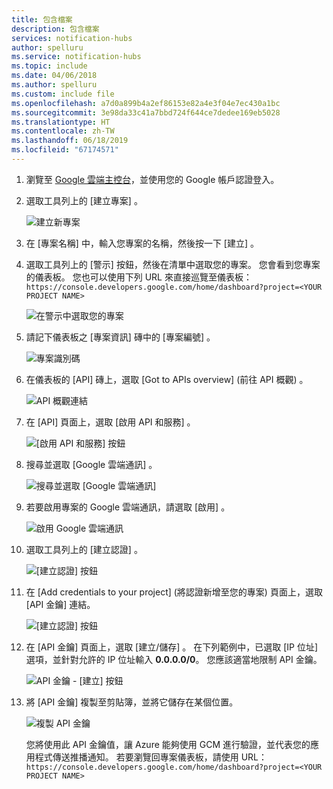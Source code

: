 ```yaml
---
title: 包含檔案
description: 包含檔案
services: notification-hubs
author: spelluru
ms.service: notification-hubs
ms.topic: include
ms.date: 04/06/2018
ms.author: spelluru
ms.custom: include file
ms.openlocfilehash: a7d0a899b4a2ef86153e82a4e3f04e7ec430a1bc
ms.sourcegitcommit: 3e98da33c41a7bbd724f644ce7dedee169eb5028
ms.translationtype: HT
ms.contentlocale: zh-TW
ms.lasthandoff: 06/18/2019
ms.locfileid: "67174571"
---
```

1. 瀏覽至 [Google 雲端主控台](https://console.developers.google.com/cloud-resource-manager)，並使用您的 Google 帳戶認證登入。 
2. 選取工具列上的 [建立專案]  。 
   
    ![建立新專案](./media/mobile-services-enable-google-cloud-messaging/mobile-services-google-new-project.png)   
3. 在 [專案名稱]  中，輸入您專案的名稱，然後按一下 [建立]  。
4. 選取工具列上的 [警示]  按鈕，然後在清單中選取您的專案。 您會看到您專案的儀表板。 您也可以使用下列 URL 來直接巡覽至儀表板：`https://console.developers.google.com/home/dashboard?project=<YOUR PROJECT NAME>`

    ![在警示中選取您的專案](./media/mobile-services-enable-google-cloud-messaging/alert-new-project.png)
5. 請記下儀表板之 [專案資訊]  磚中的 [專案編號]  。 

    ![專案識別碼](./media/mobile-services-enable-google-cloud-messaging/project-number.png)
6. 在儀表板的 [API]  磚上，選取 [Got to APIs overview] \(前往 API 概觀\)  。 

    ![API 概觀連結](./media/mobile-services-enable-google-cloud-messaging/go-to-api-overview.png)
7. 在 [API]  頁面上，選取 [啟用 API 和服務]  。 

    ![[啟用 API 和服務] 按鈕](./media/mobile-services-enable-google-cloud-messaging/enable-api-services-button.png)
8. 搜尋並選取 [Google 雲端通訊]  。 

    ![搜尋並選取 [Google 雲端通訊]](./media/mobile-services-enable-google-cloud-messaging/search-select-gcm.png)
9. 若要啟用專案的 Google 雲端通訊，請選取 [啟用]  。

    ![啟用 Google 雲端通訊](./media/mobile-services-enable-google-cloud-messaging/enable-gcm-button.png)
10. 選取工具列上的 [建立認證]  。 

    ![[建立認證] 按鈕](./media/mobile-services-enable-google-cloud-messaging/create-credentials-button.png)
11. 在 [Add credentials to your project] \(將認證新增至您的專案\)  頁面上，選取 [API 金鑰]  連結。 

    ![[建立認證] 按鈕](./media/mobile-services-enable-google-cloud-messaging/api-key-button.png)    
12. 在 [API 金鑰]  頁面上，選取 [建立/儲存]  。 在下列範例中，已選取 [IP 位址]  選項，並針對允許的 IP 位址輸入 **0.0.0.0/0**。 您應該適當地限制 API 金鑰。 

    ![API 金鑰 - [建立] 按鈕](./media/mobile-services-enable-google-cloud-messaging/api-key-create-button.png)
13. 將 [API 金鑰]  複製至剪貼簿，並將它儲存在某個位置。 

    ![複製 API 金鑰](./media/mobile-services-enable-google-cloud-messaging/copy-api-key.png)
   
    您將使用此 API 金鑰值，讓 Azure 能夠使用 GCM 進行驗證，並代表您的應用程式傳送推播通知。 若要瀏覽回專案儀表板，請使用 URL：`https://console.developers.google.com/home/dashboard?project=<YOUR PROJECT NAME>`

